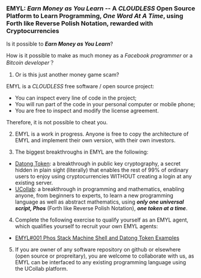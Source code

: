 ### EMYL: _Earn Money as You Learn_ -- A _CLOUDLESS_ Open Source Platform to Learn Programming, _One Word At A Time_, using Forth like Reverse Polish Notation, rewarded with Cryptocurrencies

Is it possible to ___Earn Money as You Learn___?

How is it possible to make as much money as a _Facebook programmer_ or a _Bitcoin developer_？

1. Or is this just another money game scam?

EMYL is a _CLOUDLESS_ free software / open source project:

- You can inspect every line of code in the project;
- You will run part of the code in your personal computer or mobile phone;
- You are free to inspect and modify the license agreement.

Therefore, it is not possible to cheat you.

2. EMYL is a work in progress. Anyone is free to copy the 
architecture of EMYL and implement their own version,
with their own investors.
 
3. The biggest breakthroughs in EMYL are the following:
- [Datong Token](https://github.com/udexon/DatongToken/blob/master/Datong_Token_Overview.md): a breakthrough in public key cryptography, a secret hidden in plain sight (literally) that enables the rest of 99% of ordinary users to enjoy using cryptocurrencies WITHOUT creating a login at any existing server.
- [UCollab](https://github.com/udexon/UCollab): a breakthrough in programming and mathematics, enabling anyone, from beginners to experts, to learn a new programming language as well as abstract mathematics, using ___only one universal script, Phos___ (Forth like Reverse Polish Notation), ___one token at a time___. 

4. Complete the following exercise to qualify
yourself as an EMYL agent, which qualifies yourself to
recruit your own EMYL agents:

- [EMYL#001 Phos Stack Machine Shell and Datong Token Examples](https://github.com/udexon/EMYL/blob/master/EMYL_001.md)

5. If you are owner of any software repository on github or elsewhere (open source or propreitary), you are welcome to collaborate with us, as EMYL can be interfaced to any existing programming language using the UCollab platform.
